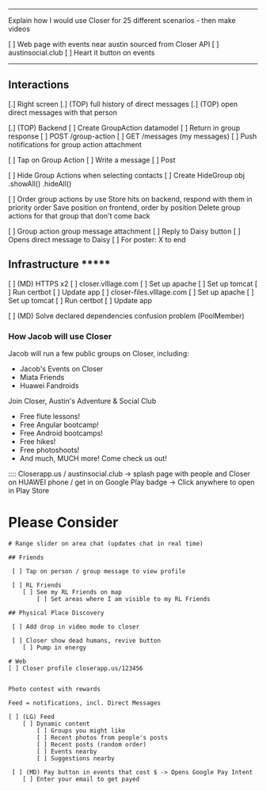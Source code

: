 
---------------------------------------------

Explain how I would use Closer for 25 different scenarios - then make videos

 [ ] Web page with events near austin sourced from Closer API
    [ ] austinsocial.club
    [ ] Heart it button on events

---------------------------------------------


## Interactions

 [.] Right screen
    [.] (TOP) full history of direct messages
    [.] (TOP) open direct messages with that person

 [.] (TOP) Backend
    [ ] Create GroupAction datamodel
    [ ] Return in group response
    [ ] POST /group-action
    [ ] GET /messages (my messages)
    [ ] Push notifications for group action attachment

 [ ] Tap on Group Action
    [ ] Write a message
    [ ] Post

 [ ] Hide Group Actions when selecting contacts
    [ ] Create HideGroup obj .showAll() .hideAll()

 [ ] Order group actions by use
        Store hits on backend, respond with them in priority order
        Save position on frontend, order by position
        Delete group actions for that group that don't come back

 [ ] Group action group message attachment
    [ ] Reply to Daisy button
        [ ] Opens direct message to Daisy
    [ ] For poster: X to end


## Infrastructure *****
 [ ] (MD) HTTPS x2
    [ ] closer.vlllage.com
        [ ] Set up apache
        [ ] Set up tomcat
        [ ] Run certbot
        [ ] Update app
    [ ] closer-files.vlllage.com
        [ ] Set up apache
        [ ] Set up tomcat
        [ ] Run certbot
        [ ] Update app

 [ ] (MD) Solve declared dependencies confusion problem (PoolMember)

### How Jacob will use Closer

Jacob will run a few public groups on Closer, including:

 - Jacob's Events on Closer
 - Miata Friends
 - Huawei Fandroids

Join Closer, Austin's Adventure & Social Club

 - Free flute lessons!
 - Free Angular bootcamp!
 - Free Android bootcamps!
 - Free hikes!
 - Free photoshoots!
 - And much, MUCH more!  Come check us out!

 :::: Closerapp.us / austinsocial.club -> splash page with people and Closer on HUAWEI phone / get in on Google Play badge
    -> Click anywhere to open in Play Store


# Please Consider

    # Range slider on area chat (updates chat in real time)

    ## Friends

     [ ] Tap on person / group message to view profile

     [ ] RL Friends
        [ ] See my RL Friends on map
            [ ] Set areas where I am visible to my RL Friends

    ## Physical Place Discovery

     [ ] Add drop in video mode to closer

     [ ] Closer show dead humans, revive button
        [ ] Pump in energy

    # Web
    [ ] Closer profile closerapp.us/123456


    Photo contest with rewards

    Feed = notifications, incl. Direct Messages

    [ ] (LG) Feed
        [ ] Dynamic content
            [ ] Groups you might like
            [ ] Recent photos from people's posts
            [ ] Recent posts (random order)
            [ ] Events nearby
            [ ] Suggestions nearby

     [ ] (MD) Pay button in events that cost $ -> Opens Google Pay Intent
        [ ] Enter your email to get payed

